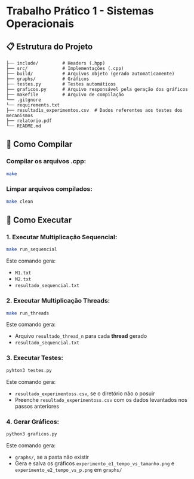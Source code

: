 # Trabalho Prático 1 - Sistemas Operacionais

## 📋 Estrutura do Projeto

```
├── include/         # Headers (.hpp)
├── src/             # Implementações (.cpp)
├── build/           # Arquivos objeto (gerado automaticamente)
├── graphs/          # Gráficos
├── testes.py        # Testes automáticos
├── graficos.py      # Arquivo responsável pela geração dos gráficos
├── makefile         # Arquivo de compilação
└── .gitgnore
└── requirements.txt
├── resultadis_experimentos.csv  # Dados referentes aos testes dos mecanismos
├── relatorio.pdf  
└── README.md
```

## 🔧 Como Compilar

### Compilar os arquivos .cpp:
```bash
make
```
### Limpar arquivos compilados:
```bash
make clean
```

## 🚀 Como Executar
### 1. Executar Multiplicação Sequencial:
```bash
make run_sequencial
```
Este comando gera:
- `M1.txt` 
- `M2.txt` 
- `resultado_sequencial.txt`
### 2. Executar Multiplicação Threads:
```bash
make run_threads
```
Este comando gera:
- Arquivo `resultado_thread_n` para cada **thread** gerado 
- `resultado_sequencial.txt`
### 3. Executar Testes:
```bash
pyhton3 testes.py
```
Este comando gera:
- `resultado_experimentoss.csv`, se o diretório não o posuir
- Preenche `resultado_experimentoss.csv` com os dados levantados nos passos anteriores
### 4. Gerar Gráficos:
```bash
python3 graficos.py
```
Este comando gera:
- `graphs/`, se a pasta não existir
- Gera e salva os gráficos `experimento_e1_tempo_vs_tamanho.png` e `experimento_e2_tempo_vs_p.png` em `graphs/`
